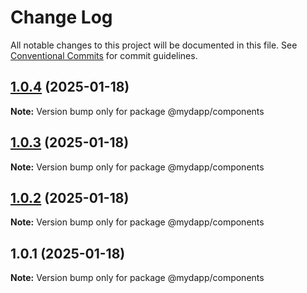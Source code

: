 # Change Log

All notable changes to this project will be documented in this file.
See [Conventional Commits](https://conventionalcommits.org) for commit guidelines.

## [1.0.4](https://github.com/taojiangcb/my-dapp-libs/compare/@mydapp/components@1.0.1...@mydapp/components@1.0.4) (2025-01-18)

**Note:** Version bump only for package @mydapp/components





## [1.0.3](https://github.com/taojiangcb/my-dapp-libs/compare/@mydapp/components@1.0.1...@mydapp/components@1.0.3) (2025-01-18)

**Note:** Version bump only for package @mydapp/components





## [1.0.2](https://github.com/taojiangcb/my-dapp-libs/compare/@mydapp/components@1.0.1...@mydapp/components@1.0.2) (2025-01-18)

**Note:** Version bump only for package @mydapp/components





## 1.0.1 (2025-01-18)

**Note:** Version bump only for package @mydapp/components
